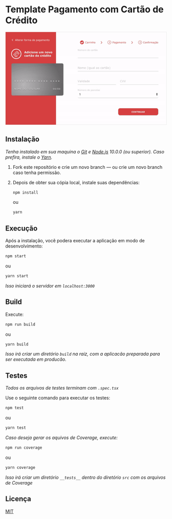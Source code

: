 # Template Pagamento com Cartão de Crédito

![Demo](demo/template.gif)

## Instalação

_Tenha instalado em sua maquina o [Git](http://git-scm.com/) e [Node.js](http://nodejs.org/) 10.0.0 (ou superior). Caso prefira, instale o [Yarn](https://yarnpkg.com/)._

1. Fork este repositório e crie um novo branch — ou crie um novo branch caso tenha permissão.

2. Depois de obter sua cópia local, instale suas dependências:

   ```sh
   npm install
   ```

   ou

   ```sh
   yarn
   ```

## Execução

Após a instalação, você podera executar a aplicação em modo de desenvolvimento:

```sh
npm start
```

ou

```sh
yarn start
```

_Isso iniciará o servidor em `localhost:3000`_

## Build

Execute:

```sh
npm run build
```

ou

```sh
yarn build
```

_Isso irá criar um diretório `build` na raiz, com a aplicacão preparada para ser executada em producão._

## Testes

_Todos os arquivos de testes terminam com `.spec.tsx`_

Use o seguinte comando para executar os testes:

```sh
npm test
```

ou

```sh
yarn test
```

_Caso deseja gerar os aquivos de Coverage, execute:_

```sh
npm run coverage
```

ou

```sh
yarn coverage
```

_Isso irá criar um diretório `__tests__` dentro do diretório `src` com os arquivos de Coverage_

## Licença

[MIT](https://opensource.org/licenses/MIT)
